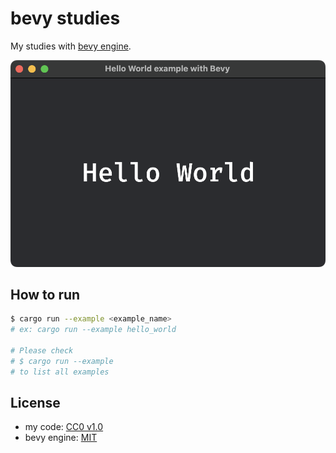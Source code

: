 # bevy studies

My studies with [bevy engine](https://bevyengine.org/).

![screenshot](screenshots/screenshot.png) 

## How to run

```bash
$ cargo run --example <example_name>
# ex: cargo run --example hello_world

# Please check
# $ cargo run --example
# to list all examples
```

## License

- my code: [CC0 v1.0](LICENSE)
- bevy engine: [MIT](https://github.com/bevyengine/bevy/blob/main/LICENSE-MIT)